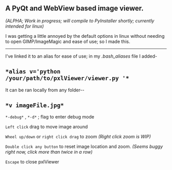 A PyQt and WebView based image viewer.
-----------------------------------

*(ALPHA; Work in progress; will compile to PyInstaller shortly; currently intended for linux)*


I was getting a little annoyed by the default options in linux without needing to open GIMP/ImageMagic and ease of use; so I made this.

______________________________

I've linked it to an alias for ease of use; in my *.bash_aliases* file I added-

`*alias v='python /your/path/to/pxlViewer/viewer.py '*`
-----------------------------------

It can be ran locally from any folder--

`*v imageFile.jpg*`
-----------------------------------

`*-debug*` , `*-d*`   ; flag to enter debug mode

`Left click` drag to move image around

`Wheel up/down` or `right click drag` to zoom *(Right click zoom is WIP)*

`Double click any button` to reset image location and zoom. *(Seems buggy right now, click more than twice in a row)*

`Escape` to close pxlViewer
